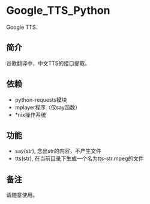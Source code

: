 Google_TTS_Python
=================

Google TTS.

## 简介
谷歌翻译中，中文TTS的接口提取。

## 依赖
- python-requests模块
- mplayer程序（仅say函数）
- *nix操作系统

## 功能
- say(str), 念出str的内容，不产生文件
- tts(str), 在当前目录下生成一个名为tts-str.mpeg的文件

## 备注
请随意使用。
